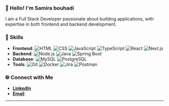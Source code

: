 ### 👋 Hello! I'm Samira bouhadi

I am a Full Stack Developer passionate about building applications, with expertise in both frontend and backend development.

### 🔧 Skills
- **Frontend**: ![HTML](https://img.shields.io/badge/-HTML-orange) ![CSS](https://img.shields.io/badge/-CSS-blue) ![JavaScript](https://img.shields.io/badge/-JavaScript-yellow) ![TypeScript](https://img.shields.io/badge/-TypeScript-blue) ![React](https://img.shields.io/badge/-React-blue) ![Next.js](https://img.shields.io/badge/-Next.js-black)
- **Backend**: ![Node.js](https://img.shields.io/badge/-Node.js-green) ![Java](https://img.shields.io/badge/-Java-red) ![Spring Boot](https://img.shields.io/badge/-Spring%20Boot-brightgreen)
- **Database**: ![MySQL](https://img.shields.io/badge/-MySQL-blue) ![PostgreSQL](https://img.shields.io/badge/-PostgreSQL-blue)
- **Tools**: ![Git](https://img.shields.io/badge/-Git-orange) ![Docker](https://img.shields.io/badge/-Docker-blue) ![Jira](https://img.shields.io/badge/-Jira-blue) ![Postman](https://img.shields.io/badge/-Postman-orange)

### 🌐 Connect with Me
- **[LinkedIn]([https://www.linkedin.com/in/yourprofile](https://www.linkedin.com/in/samira-b-a03b20230/))**
- **[Email](mailto:samira.bouhadi20@ump.ac.ma)**

---

